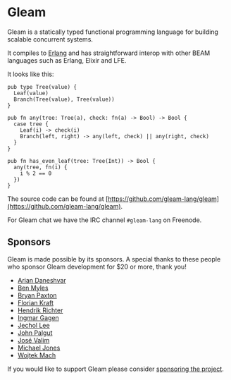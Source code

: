 # Gleam

Gleam is a statically typed functional programming language for building
scalable concurrent systems.

It compiles to [Erlang](http://www.erlang.org/) and has straightforward
interop with other BEAM languages such as Erlang, Elixir and LFE.

It looks like this:


```rust,noplaypen
pub type Tree(value) {
  Leaf(value)
  Branch(Tree(value), Tree(value))
}

pub fn any(tree: Tree(a), check: fn(a) -> Bool) -> Bool {
  case tree {
    Leaf(i) -> check(i)
    Branch(left, right) -> any(left, check) || any(right, check)
  }
}

pub fn has_even_leaf(tree: Tree(Int)) -> Bool {
  any(tree, fn(i) {
    i % 2 == 0
  })
}
```

The source code can be found at
[https://github.com/gleam-lang/gleam](https://github.com/gleam-lang/gleam).

For Gleam chat we have the IRC channel `#gleam-lang` on Freenode.

## Sponsors

Gleam is made possible by its sponsors. A special thanks to these people who
sponsor Gleam development for $20 or more, thank you!

- [Arian Daneshvar](https://github.com/bees)
- [Ben Myles](https://github.com/benmyles)
- [Bryan Paxton](https://github.com/starbelly)
- [Florian Kraft](https://github.com/floriank)
- [Hendrik Richter](https://github.com/hendi)
- [Ingmar Gagen](https://github.com/igagen)
- [Jechol Lee](https://github.com/jechol)
- [John Palgut](https://github.com/Jwsonic)
- [José Valim](https://github.com/josevalim)
- [Michael Jones](https://github.com/michaeljones)
- [Wojtek Mach](https://github.com/wojtekmach)

If you would like to support Gleam please consider [sponsoring the
project](https://github.com/sponsors/lpil).
